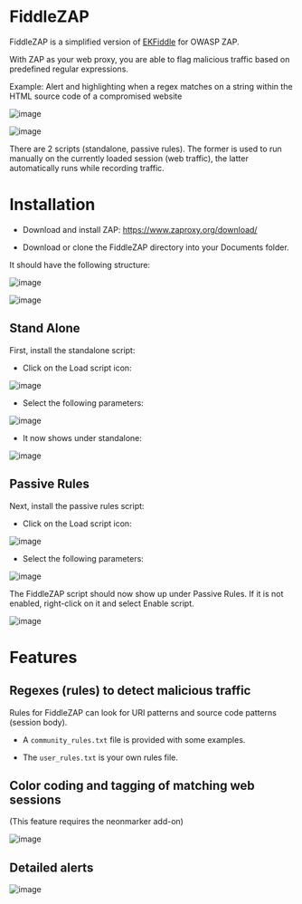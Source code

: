 # FiddleZAP

FiddleZAP is a simplified version of [EKFiddle](https://github.com/malwareinfosec/EKFiddle) for OWASP ZAP. 

With ZAP as your web proxy, you are able to flag malicious traffic based on predefined regular expressions.

Example: Alert and highlighting when a regex matches on a string within the HTML source code of a compromised website

![image](https://user-images.githubusercontent.com/25351665/132751916-8258a872-988f-4041-9b5e-159b38055b16.png)

![image](https://user-images.githubusercontent.com/25351665/132752952-2a9edfa1-6f9e-4c44-8bee-1e24d285e317.png)

There are 2 scripts (standalone, passive rules). The former is used to run manually on the currently loaded session (web traffic), the latter automatically runs while recording traffic.

# Installation

- Download and install ZAP: https://www.zaproxy.org/download/

- Download or clone the FiddleZAP directory into your Documents folder.

It should have the following structure:

![image](https://user-images.githubusercontent.com/25351665/132750706-3965d2cb-5834-4144-bd15-3115c0dd3a67.png)

![image](https://user-images.githubusercontent.com/25351665/132750818-9ec7bbea-deff-41b0-abac-15b645768e57.png)

## Stand Alone

First, install the standalone script:

- Click on the Load script icon:

![image](https://user-images.githubusercontent.com/25351665/132749274-64f83b76-6c01-4121-b934-3d0621c4b628.png)

- Select the following parameters:

![image](https://user-images.githubusercontent.com/25351665/132750572-7cfa0fdd-9204-4d12-8c1e-7250c87c7577.png)

- It now shows under standalone:

![image](https://user-images.githubusercontent.com/25351665/132749556-ae47b44b-d595-4e51-9ee4-f86815eeaf9b.png)

## Passive Rules

Next, install the passive rules script:

- Click on the Load script icon:

![image](https://user-images.githubusercontent.com/25351665/132749999-418b061f-78fd-4b5b-9890-eb3316d5605c.png)

- Select the following parameters:

![image](https://user-images.githubusercontent.com/25351665/132750390-4789935d-cc73-4f6f-a6b0-3f251d5bd72c.png)

The FiddleZAP script should now show up under Passive Rules. If it is not enabled, right-click on it and select Enable script.

![image](https://user-images.githubusercontent.com/25351665/132750118-f2a792d4-c8ec-478f-aba2-55cf8c85c122.png)

# Features

## Regexes (rules) to detect malicious traffic

Rules for FiddleZAP can look for URI patterns and source code patterns (session body).

- A ``community_rules.txt`` file is provided with some examples.

- The ``user_rules.txt`` is your own rules file.


## Color coding and tagging of matching web sessions

(This feature requires the neonmarker add-on)

![image](https://user-images.githubusercontent.com/25351665/131417750-d06aa169-c862-4daa-abb9-55d941ea98a6.png)

## Detailed alerts

![image](https://user-images.githubusercontent.com/25351665/131417845-5289925e-573a-4eef-b42b-cf406ff9e9bb.png)


